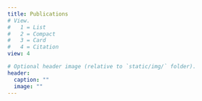 ```yaml
---
title: Publications 
# View.
#   1 = List
#   2 = Compact
#   3 = Card
#   4 = Citation
view: 4

# Optional header image (relative to `static/img/` folder).
header:
  caption: ""
  image: ""
---
```


<p id="counter"></p>

<script>
document.getElementsByClassName("row").onload(function(){
	var counter = document.getElementById("counter");
	var pubs = document.getElementsByClassName("pub-list-item");
	counter.textContent = pubs.length;
	})
</script>